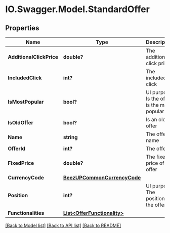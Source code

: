 # IO.Swagger.Model.StandardOffer
## Properties

Name | Type | Description | Notes
------------ | ------------- | ------------- | -------------
**AdditionalClickPrice** | **double?** | The additional click price | [optional] 
**IncludedClick** | **int?** | The included click | [optional] 
**IsMostPopular** | **bool?** | UI purpose. Is the offer is the most popular | [optional] 
**IsOldOffer** | **bool?** | Is an old offer | [optional] 
**Name** | **string** | The offer name | [optional] 
**OfferId** | **int?** | The offer Id | [optional] 
**FixedPrice** | **double?** | The fixed price of the offer | [optional] 
**CurrencyCode** | [**BeezUPCommonCurrencyCode**](BeezUPCommonCurrencyCode.md) |  | [optional] 
**Position** | **int?** | UI purpose. The position of the offer | [optional] 
**Functionalities** | [**List&lt;OfferFunctionality&gt;**](OfferFunctionality.md) |  | [optional] 

[[Back to Model list]](../README.md#documentation-for-models) [[Back to API list]](../README.md#documentation-for-api-endpoints) [[Back to README]](../README.md)

